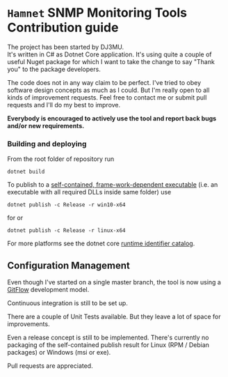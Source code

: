 # `Hamnet` SNMP Monitoring Tools Contribution guide
The project has been started by DJ3MU.  
It's written in C# as Dotnet Core application. It's using quite a couple of useful Nuget package for which I want to take the change to say "Thank you" to the package developers.

The code does not in any way claim to be perfect. I've tried to obey software design concepts as much as I could. But I'm really open to all kinds of improvement requests. Feel free to contact me or submit pull requests and I'll do my best to improve.

**Everybody is encouraged to actively use the tool and report back bugs and/or new requirements.**

### Building and deploying
From the root folder of repository run
```shell
dotnet build
```
To publish to a [self-contained, frame-work-dependent executable](https://docs.microsoft.com/en-us/dotnet/core/deploying/#framework-dependent-executables-fde) (i.e. an executable with all required DLLs inside same folder) use
```shell
dotnet publish -c Release -r win10-x64
```
for or
```shell
dotnet publish -c Release -r linux-x64
```
For more platforms see the dotnet core [runtime identifier catalog](https://docs.microsoft.com/en-us/dotnet/core/rid-catalog).


## Configuration Management
Even though I've started on a single master branch, the tool is now using a [GitFlow](https://datasift.github.io/gitflow/IntroducingGitFlow.html) development model.

Continuous integration is still to be set up.

There are a couple of Unit Tests available. But they leave a lot of space for improvements.

Even a release concept is still to be implemented. There's currently no packaging of the self-contained publish result for Linux (RPM / Debian packages) or Windows (msi or exe).

Pull requests are appreciated.

